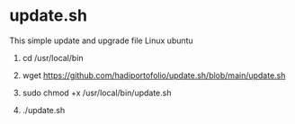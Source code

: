 # update.sh
This simple update and upgrade file Linux ubuntu

1. cd /usr/local/bin

2. wget https://github.com/hadiportofolio/update.sh/blob/main/update.sh

3. sudo chmod +x /usr/local/bin/update.sh

4. ./update.sh
